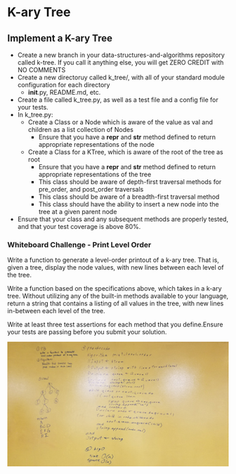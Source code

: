 # K-ary Tree

## Implement a K-ary Tree

- Create a new branch in your data-structures-and-algorithms repository called k-tree. If you call it anything else, you will get ZERO CREDIT with NO COMMENTS
- Create a new directoruy called k_tree/, with all of your standard module configuration for each directory
    - __init__.py, README.md, etc.
- Create a file called k_tree.py, as well as a test file and a config file for your tests.
- In k_tree.py:
    - Create a Class or a Node which is aware of the value as val and children as a list collection of Nodes
        - Ensure that you have a __repr__ and __str__ method defined to return appropriate representations of the node
    - Create a Class for a KTree, which is aware of the root of the tree as root
        - Ensure that you have a __repr__ and __str__ method defined to return appropriate representations of the tree
        - This class should be aware of depth-first traversal methods for pre_order, and post_order traversals
        - This class should be aware of a breadth-first traversal method
        - This class should have the ability to insert a new node into the tree at a given parent node
- Ensure that your class and any subsequent methods are properly tested, and that your test coverage is above 80%.


### Whiteboard Challenge - Print Level Order
Write a function to generate a level-order printout of a k-ary tree. That is, given a tree, display the node values, with new lines between each level of the tree.

Write a function based on the specifications above, which takes in a k-ary tree. Without utilizing any of the built-in methods available to your language, return a string that contains a listing of all values in the tree, with new lines in-between each level of the tree.

Write at least three test assertions for each method that you define.Ensure your tests are passing before you submit your solution.

![whiteboard](../../assets/print-level-order.jpg)
